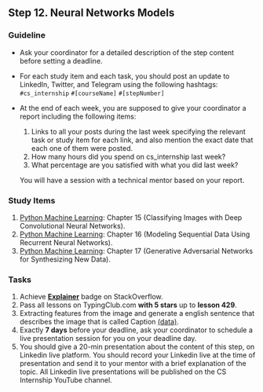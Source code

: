 ## Step 12. Neural Networks Models

### Guideline

- Ask your coordinator for a detailed description of the step content before setting a deadline.

- For each study item and each task, you should post an update to LinkedIn, Twitter, and Telegram using the following hashtags:
`#cs_internship`
`#[courseName]`
`#[stepNumber]`

- At the end of each week, you are supposed to give your coordinator a report including the following items:
  1. Links to all your posts during the last week specifying the relevant task or study item for each link, and also mention the exact date that each one of them were posted.
  2. How many hours did you spend on cs_internship last week?
  3. What percentage are you satisfied with what you did last week?

  You will have a session with a technical mentor based on your report.
  
  
### Study Items

  1. [Python Machine Learning](README.md): Chapter 15 (Classifying Images with Deep Convolutional Neural Networks).
  2. [Python Machine Learning](README.md): Chapter 16 (Modeling Sequential Data Using Recurrent Neural Networks).
  3. [Python Machine Learning](README.md): Chapter 17 (Generative Adversarial Networks for Synthesizing New Data).


### Tasks

 1. Achieve [**Explainer**](https://stackoverflow.com/help/badges/4368/explainer) badge on StackOverflow.  
 2. Pass all lessons on TypingClub.com **with 5 stars** up to **lesson 429**.
 3. Extracting features from the image and generate a english sentence that describes the image that is called Caption [(data)](https://www.kaggle.com/hsankesara/flickr-image-dataset).
 4. Exactly **7 days** before your deadline, ask your coordinator to schedule a live presentation session for you on your deadline day.
 5. You should give a 20-min presentation about the content of this step, on Linkedin live platform. You should record your Linkedin live at the time of presentation and send it to your mentor with a brief explanation of the topic. All Linkedin live presentations will be published on the CS Internship YouTube channel.



